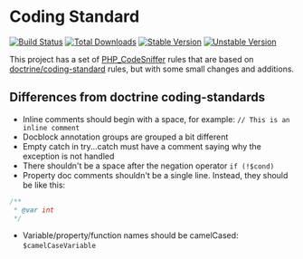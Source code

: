 # Coding Standard

[![Build Status](https://travis-ci.org/TimoZachi/coding-standard.svg?branch=master)](https://travis-ci.org/TimoZachi/coding-standard)
[![Total Downloads](https://img.shields.io/packagist/dt/tzachi/coding-standard.svg)](ttps://packagist.org/packages/tzachi/coding-standard)
[![Stable Version](https://img.shields.io/packagist/v/tzachi/coding-standard.svg?label=stable)](https://packagist.org/packages/tzachi/coding-standard)
[![Unstable Version](https://img.shields.io/packagist/vpre/tzachi/coding-standard.svg?label=unstable)](https://packagist.org/packages/tzachi/coding-standard)

This project has a set of [PHP_CodeSniffer](https://github.com/squizlabs/PHP_CodeSniffer) rules that are based on
[doctrine/coding-standard](https://github.com/doctrine/coding-standard) rules, but with some small changes and
additions.

## Differences from doctrine coding-standards

* Inline comments should begin with a space, for example: ```// This is an inline comment```
* Docblock annotation groups are grouped a bit different
* Empty catch in try...catch must have a comment saying why the exception is not handled
* There shouldn't be a space after the negation operator ```if (!$cond)```
* Property doc comments shouldn't be a single line. Instead, they should be like this:
```php
/**
 * @var int
 */
```
* Variable/property/function names should be camelCased: ```$camelCaseVariable```